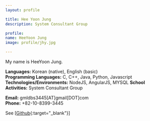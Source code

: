 ```yaml
---
layout: profile

title: Hee Yoon Jung
description: System Consultant Group

profile:
name: HeeYoon Jung
image: profile/jhy.jpg

---
```


My name is HeeYoon Jung.

<strong>Languages:</strong> Korean (native), English (basic)  
<strong>Programming Languages:</strong> C, C++, Java, Python, Javascript
<strong>Technologies/Environments:</strong> NodeJS, AngularJS, MYSQL
<strong>School Activities:</strong> System Consultant Group

<strong>Email:</strong> gmldbs3445[AT]gmail[DOT]com  
<strong>Phone:</strong> +82-10-8399-3445

See [[Github](https://github.com/gmldbs){:target="\_blank"}]
